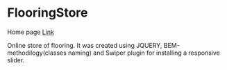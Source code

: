 # FlooringStore

Home page 
[Link](https://alinaandriychuk.github.io/Parquetry/)

Online store of flooring. It was created using JQUERY, BEM-methodilogy(classes naming) and Swiper plugin for installing a responsive slider.
